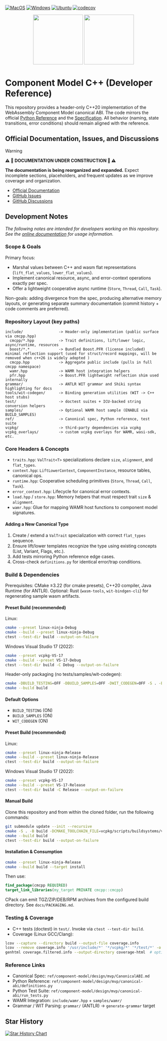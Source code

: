 [![MacOS](https://github.com/GordonSmith/component-model-cpp/actions/workflows/macos.yml/badge.svg)](https://github.com/GordonSmith/component-model-cpp/actions/workflows/macos.yml)
[![Windows](https://github.com/GordonSmith/component-model-cpp/actions/workflows/windows.yml/badge.svg)](https://github.com/GordonSmith/component-model-cpp/actions/workflows/windows.yml)
[![Ubuntu](https://github.com/GordonSmith/component-model-cpp/actions/workflows/ubuntu.yml/badge.svg)](https://github.com/GordonSmith/component-model-cpp/actions/workflows/ubuntu.yml)
[![codecov](https://codecov.io/gh/GordonSmith/component-model-cpp/graph/badge.svg?token=CORP310T92)](https://codecov.io/gh/GordonSmith/component-model-cpp)

<p align="center">
  <img src="https://github.com/WebAssembly/WASI/blob/main/WASI.png?raw=true" height="160" width="auto" />
  <img src="https://repository-images.githubusercontent.com/254842585/4dfa7580-7ffb-11ea-99d0-46b8fe2f4170" height="160" width="auto" />
</p>

# Component Model C++ (Developer Reference)

This repository provides a header-only C++20 implementation of the WebAssembly Component Model canonical ABI. The code mirrors the official [Python Reference](https://github.com/GordonSmith/component-model-cpp/blob/main/ref/component-model/design/mvp/canonical-abi/definitions.py) and the [Specification](https://github.com/GordonSmith/component-model-cpp/blob/main/ref/component-model/design/mvp/CanonicalABI.md). All behavior (naming, state transitions, error conditions) should remain aligned with the reference.

## Official Documentation, Issues, and Discussions


> [!WARNING]
> **⚠️ 🚧 DOCUMENTATION UNDER CONSTRUCTION 🚧 ⚠️**
> 
> **The documentation is being reorganized and expanded.** Expect incomplete sections, placeholders, and frequent updates as we improve coverage and organization.

* [Official Documentation](https://GordonSmith.github.io/component-model-cpp/)
* [GitHub Issues](https://github.com/GordonSmith/component-model-cpp/issues)
* [GitHub Discussions](https://github.com/GordonSmith/component-model-cpp/discussions)

## Development Notes
_The following notes are intended for developers working on this repository. See the [online documentation](https://GordonSmith.github.io/component-model-cpp/) for usage information._

### Scope & Goals
Primary focus:
* Marshal values between C++ and wasm flat representations (`lift_flat_values`, `lower_flat_values`).
* Implement canonical resource, async, and error-context operations exactly per spec.
* Offer a lightweight cooperative async runtime (`Store`, `Thread`, `Call`, `Task`).

Non-goals: adding divergence from the spec, producing alternative memory layouts, or generating separate summary documentation (commit history + code comments are preferred).

### Repository Layout (key paths)
```
include/                -> Header-only implementation (public surface via cmcpp.hpp)
  cmcpp/*.hpp           -> Trait definitions, lift/lower logic, async/runtime, resources
  boost/*.*             -> Bundled Boost.PFR (license included) minimal reflection support (used for struct/record mappings, will be removed when c++26 is widely adopted )
  cmcpp.hpp             -> Aggregate public include (pulls in full cmcpp namespace)
  wamr.hpp              -> WAMR host integration helpers
  pfr.hpp               -> Boost.PFR lightweight reflection shim used internally
grammar/                -> ANTLR WIT grammar and Shiki syntax highlighting for docs
tools/wit-codegen/      -> Binding generation utilities (WIT -> C++ host stubs)
test/                   -> doctest suites + ICU-backed string conversion helpers
samples/                -> Optional WAMR host sample (ENABLE via BUILD_SAMPLES)
ref/                    -> Canonical spec, Python reference, test suite
vcpkg/                  -> third-party dependencies via vcpkg
vcpkg_overlays/         -> custom vcpkg overlays for WAMR, wasi-sdk, etc.
```

### Core Headers & Concepts
* `traits.hpp`: `ValTrait<T>` specializations declare `size`, `alignment`, and `flat_types`.
* `context.hpp`: `LiftLowerContext`, `ComponentInstance`, resource tables, canonical ops.
* `runtime.hpp`: Cooperative scheduling primitives (`Store`, `Thread`, `Call`, `Task`).
* `error_context.hpp`: Lifecycle for canonical error contexts.
* `load.hpp` / `store.hpp`: Memory helpers that must respect trait `size` & `alignment`.
* `wamr.hpp`: Glue for mapping WAMR host functions to component model signatures.

#### Adding a New Canonical Type
1. Create / extend a `ValTrait` specialization with correct `flat_types` sequence.
2. Ensure lift/lower templates recognize the type using existing concepts (List, Variant, Flags, etc.).
3. Add tests mirroring Python reference edge cases.
4. Cross-check `definitions.py` for identical error/trap conditions.

### Build & Dependencies
Prerequisites: CMake ≥3.22 (for cmake presets), C++20 compiler, Java Runtime (for ANTLR).
Optional: Rust (`wasm-tools`, `wit-bindgen-cli`) for regenerating sample wasm artifacts.

#### Preset Build (recommended)
Linux:
```bash
cmake --preset linux-ninja-Debug
cmake --build --preset linux-ninja-Debug
ctest --test-dir build --output-on-failure
```
Windows Visual Studio 17 (2022):
```bash
cmake --preset vcpkg-VS-17
cmake --build --preset VS-17-Debug
ctest --test-dir build -C Debug --output-on-failure
```
Header-only packaging (no tests/samples/wit-codegen):
```bash
cmake -DBUILD_TESTING=OFF -DBUILD_SAMPLES=OFF -DWIT_CODEGEN=OFF -S . -B build
cmake --build build
```

#### Default Options
- `BUILD_TESTING` (ON)
- `BUILD_SAMPLES` (ON)
- `WIT_CODEGEN` (ON)

#### Preset Build (recommended)

Linux:
```bash
cmake --preset linux-ninja-Release
cmake --build --preset linux-ninja-Release
ctest --test-dir build --output-on-failure
```

Windows Visual Studio 17 (2022):
```bash
cmake --preset vcpkg-VS-17
cmake --build --preset VS-17-Release
ctest --test-dir build -C Release --output-on-failure
```

#### Manual Build

Clone this repository and from within the cloned folder, run the following commands:
```bash
git submodule update --init --recursive
cmake -S . -B build -DCMAKE_TOOLCHAIN_FILE=vcpkg/scripts/buildsystems/vcpkg.cmake
cmake --build build
ctest --test-dir build --output-on-failure
```

#### Installation & Consumption

```bash
cmake --preset linux-ninja-Release
cmake --build build --target install
```

Then use:
```cmake
find_package(cmcpp REQUIRED)
target_link_libraries(my_target PRIVATE cmcpp::cmcpp)
```

CPack can emit TGZ/ZIP/DEB/RPM archives from the configured build directory. See `docs/PACKAGING.md`.

### Testing & Coverage
* C++ tests (doctest) in `test/`. Invoke via `ctest --test-dir build`.
* Coverage (Linux GCC/Clang):
```bash
lcov --capture --directory build --output-file coverage.info
lcov --remove coverage.info '/usr/include/*' '*/vcpkg/*' '*/test/*' -o coverage.filtered.info
genhtml coverage.filtered.info --output-directory coverage-html  # optional
```

### Reference Links
* Canonical Spec: `ref/component-model/design/mvp/CanonicalABI.md`
* Python Reference: `ref/component-model/design/mvp/canonical-abi/definitions.py`
* Python Test Suite: `ref/component-model/design/mvp/canonical-abi/run_tests.py`
* WAMR Integration: `include/wamr.hpp` + `samples/wamr/`
* Grammar / WIT Parsing: `grammar/` (ANTLR) → `generate-grammar` target

## Star History

<a href="https://star-history.com/#GordonSmith/component-model-cpp&Date">
  <picture>
    <source media="(prefers-color-scheme: dark)" srcset="https://api.star-history.com/svg?repos=GordonSmith/component-model-cpp&type=Date&theme=dark" />
    <source media="(prefers-color-scheme: light)" srcset="https://api.star-history.com/svg?repos=GordonSmith/component-model-cpp&type=Date" />
    <img alt="Star History Chart" src="https://api.star-history.com/svg?repos=GordonSmith/component-model-cpp&type=Date" />
  </picture>
</a>
